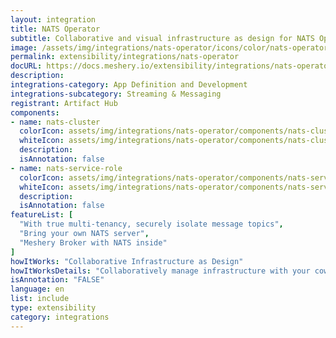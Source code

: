 ```yaml
---
layout: integration
title: NATS Operator
subtitle: Collaborative and visual infrastructure as design for NATS Operator
image: /assets/img/integrations/nats-operator/icons/color/nats-operator-color.svg
permalink: extensibility/integrations/nats-operator
docURL: https://docs.meshery.io/extensibility/integrations/nats-operator
description: 
integrations-category: App Definition and Development
integrations-subcategory: Streaming & Messaging
registrant: Artifact Hub
components: 
- name: nats-cluster
  colorIcon: assets/img/integrations/nats-operator/components/nats-cluster/icons/color/nats-cluster-color.svg
  whiteIcon: assets/img/integrations/nats-operator/components/nats-cluster/icons/white/nats-cluster-white.svg
  description: 
  isAnnotation: false
- name: nats-service-role
  colorIcon: assets/img/integrations/nats-operator/components/nats-service-role/icons/color/nats-service-role-color.svg
  whiteIcon: assets/img/integrations/nats-operator/components/nats-service-role/icons/white/nats-service-role-white.svg
  description: 
  isAnnotation: false
featureList: [
  "With true multi-tenancy, securely isolate message topics",
  "Bring your own NATS server",
  "Meshery Broker with NATS inside"
]
howItWorks: "Collaborative Infrastructure as Design"
howItWorksDetails: "Collaboratively manage infrastructure with your coworkers synchronously sharing the same designs."
isAnnotation: "FALSE"
language: en
list: include
type: extensibility
category: integrations
---
```

